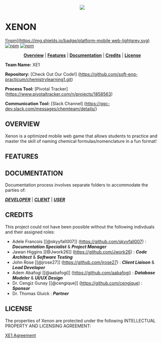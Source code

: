 <p align="center">
<img src ="https://github.com/soft-eng-practicum/chemistrylearning1/blob/master/states/assets/XE1.png">
</p>

# XENON
[![npm](https://img.shields.io/badge/platform-mobile web-lightgrey.svg)](http://xe1.duckdns.org)
[![npm](https://img.shields.io/badge/docs-complete-brightgreen.svg)](https://github.com/soft-eng-practicum/chemistrylearning1/tree/master/official-documentation)
[![npm](https://img.shields.io/badge/License-CC%20BY--NC%204.0-blue.svg)](https://creativecommons.org/licenses/by-nc/4.0/legalcode)

<p align="center">
<b><a href="#overview">Overview</a></b>
|
<b><a href="#features">Features</a></b>
|
<b><a href="#documentation">Documentation</a></b>
|
<b><a href="#credits">Credits</a></b>
|
<b><a href="#license">License</a></b>
</p>


**Team Name:** XE1

**Repository:**  [Check Out Our Code!] (https://github.com/soft-eng-practicum/chemistrylearning1.git)

**Process Tool:** [Pivotal Tracker] (https://www.pivotaltracker.com/n/projects/1858563)

**Communication Tool:** [Slack Channel] (https://ggc-dev.slack.com/messages/chemteam/details/)


##  OVERVIEW

Xenon is a optimized mobile web game that allows students to practice and master the skill of naming chemical
formulas/nomenclature in a fun format!

##  FEATURES

##  DOCUMENTATION

Documentation process involves separate folders to accommodate the parties of:

[***DEVELOPER***](https://github.com/soft-eng-practicum/chemistrylearning1/tree/master/official-documentation/dev-docs)
|
[***CLIENT***](https://github.com/soft-eng-practicum/chemistrylearning1/tree/master/official-documentation/client-docs)
|
[***USER***](https://github.com/soft-eng-practicum/chemistrylearning1/tree/master/official-documentation/user-docs)


##  CREDITS

This project could not have been possible without the following indivduals and their assigned roles:

* Adele Francois [[@skyyfall007]] (https://github.com/skyyfall007) :  ***Documentation Specialist*** & ***Project Manager***
* Jawan Higgins  [[@Jwork26]]      (https://github.com/Jwork26)    :  ***Code Architect*** & ***Software Testing***
* John Rose [[@jrose27]]           (https://github.com/jrose27)    :  ***Client Liaison*** & ***Lead Developer***
* Adem Abafogi [[@aabafogi]]      (https://github.com/aabafogi)    :  ***Database Modeler*** & ***UI/UX Design***
* Dr. Cengiz Gunay [[@cengique]]  (https://github.com/cengique)    :  ***Sponsor***
* Dr. Thomas Gluick                                                :  ***Partner***


##  LICENSE

The properties of Xenon are protected under the following INTELLECTUAL PROPERTY AND LICENSING AGREEMENT:


[XE1 Agreement](https://github.com/soft-eng-practicum/chemistrylearning1/blob/master/Final%20XE1%20Intellectual%20Property%20and%20Licensing%20Agreement.pdf)
